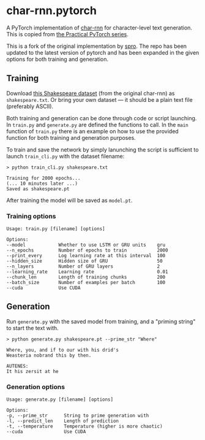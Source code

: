# char-rnn.pytorch

A PyTorch implementation of [char-rnn](https://github.com/karpathy/char-rnn) for character-level text generation. This is copied from [the Practical PyTorch series](https://github.com/spro/practical-pytorch/blob/master/char-rnn-generation/char-rnn-generation.ipynb).

This is a fork of the original implementation by [spro](https://github.com/spro/char-rnn.pytorch). The repo has been updated to the latest version of pytorch and has been expanded in the given options for both training and generation. 

## Training

Download [this Shakespeare dataset](https://raw.githubusercontent.com/karpathy/char-rnn/master/data/tinyshakespeare/input.txt) (from the original char-rnn) as `shakespeare.txt`.  Or bring your own dataset &mdash; it should be a plain text file (preferably ASCII).

Both training and generation can be done through code or script launching. In `train.py` and `generate.py` are defined the functions to call. 
In the `main` function of `train.py` there is an example on how to use the provided function for both training and generation purposes. 

To train and save the network by simply lanunching the script is sufficient to launch `train_cli.py` with the dataset filename:

```
> python train_cli.py shakespeare.txt

Training for 2000 epochs...
(... 10 minutes later ...)
Saved as shakespeare.pt
```
After training the model will be saved as `model.pt`.

### Training options

```
Usage: train.py [filename] [options]

Options:
--model            Whether to use LSTM or GRU units    gru
--n_epochs         Number of epochs to train           2000
--print_every      Log learning rate at this interval  100
--hidden_size      Hidden size of GRU                  50
--n_layers         Number of GRU layers                2
--learning_rate    Learning rate                       0.01
--chunk_len        Length of training chunks           200
--batch_size       Number of examples per batch        100
--cuda             Use CUDA
```

## Generation

Run `generate.py` with the saved model from training, and a "priming string" to start the text with.

```
> python generate.py shakespeare.pt --prime_str "Where"

Where, you, and if to our with his drid's
Weasteria nobrand this by then.

AUTENES:
It his zersit at he
```

### Generation options
```
Usage: generate.py [filename] [options]

Options:
-p, --prime_str      String to prime generation with
-l, --predict_len    Length of prediction
-t, --temperature    Temperature (higher is more chaotic)
--cuda               Use CUDA
```

